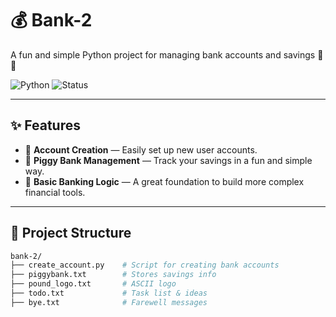 # 💰 Bank-2

A fun and simple Python project for managing bank accounts and savings 🐖🏦

![Python](https://img.shields.io/badge/Python-3.x-blue.svg)
![Status](https://img.shields.io/badge/status-in%20progress-yellow)

---

## ✨ Features

- 🧾 **Account Creation** — Easily set up new user accounts.
- 🐷 **Piggy Bank Management** — Track your savings in a fun and simple way.
- 💼 **Basic Banking Logic** — A great foundation to build more complex financial tools.

---

## 📁 Project Structure

```bash
bank-2/
├── create_account.py    # Script for creating bank accounts
├── piggybank.txt        # Stores savings info
├── pound_logo.txt       # ASCII logo
├── todo.txt             # Task list & ideas
├── bye.txt              # Farewell messages
